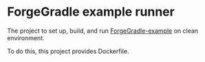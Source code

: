 # ForgeGradle example runner

The project to set up, build, and run [ForgeGradle-example] on clean environment.

To do this, this project provides Dockerfile.

[ForgeGradle-example]: https://github.com/anatawa12/ForgeGradle-example
